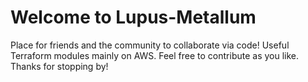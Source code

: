 # Welcome to Lupus-Metallum

Place for friends and the community to collaborate via code! Useful Terraform modules mainly on AWS. Feel free to contribute as you like. Thanks for stopping by!
